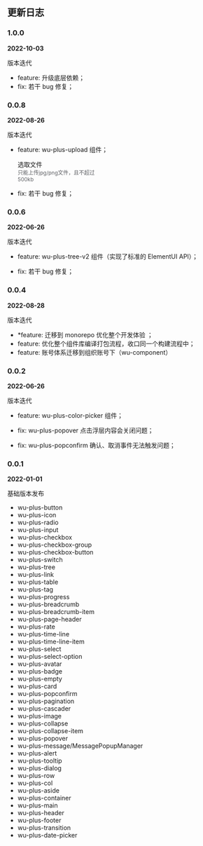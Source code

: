 ## 更新日志

### 1.0.0

**2022-10-03**

版本迭代
* feature: 升级底层依赖；
* fix: 若干 bug 修复；

### 0.0.8

**2022-08-26**

版本迭代
* feature: wu-plus-upload 组件；
    <div style="width: 200px">
        <wu-plus-upload show-file-list="false" id="upload2" auto-upload="true" list-type="text" file-list='[{"name":"food.jpeg","url":"https://fuss10.elemecdn.com/3/63/4e7f3a15429bfda99bce42a18cdd1jpeg.jpeg?imageMogr2/thumbnail/360x360/format/webp/quality/100"},{"name":"food2.jpeg","url":"https://fuss10.elemecdn.com/3/63/4e7f3a15429bfda99bce42a18cdd1jpeg.jpeg?imageMogr2/thumbnail/360x360/format/webp/quality/100"}]' headers='{"token":"eyJhbGciOiJIUzI1NiIsInR5cCI6IkpXVCJ9.eyJuYW1lIjoicm9vdCIsImlhdCI6MTY2MjkxMDM5MiwiZXhwIjoxNjYyOTEzOTkyfQ.65rWS2yBQHI1cP_PBqmk8jr2_h5_ENIRckZarmvffzU"}' action="" data='{"category":4,"userName":"root","token":"eyJhbGciOiJIUzI1NiIsInR5cCI6IkpXVCJ9.eyJuYW1lIjoicm9vdCIsImlhdCI6MTY2MjkxMDM5MiwiZXhwIjoxNjYyOTEzOTkyfQ.65rWS2yBQHI1cP_PBqmk8jr2_h5_ENIRckZarmvffzU"}' >
            <wu-plus-button>选取文件</wu-plus-button>
            <div slot="tip" class="wu-upload_tip" style="font-size: 12px;color: #606266;">只能上传jpg/png文件，且不超过500kb</div>
        </wu-plus-upload>
    </div>
  
* fix: 若干 bug 修复；


### 0.0.6

**2022-06-26**

版本迭代
* feature: wu-plus-tree-v2 组件（实现了标准的 ElementUI API）；
    <div style="width: 200px">
        <wu-plus-tree-v2 draggable="false" show-checkbox="false" data='[{"label":"一级 1","value":"1","children":[{"label":"二级 1-1","value":"1.1","children":[{"label":"三级 1-1-1","value":"1.1.1"}]}]},{"label":"一级 2","value":"2","children":[{"label":"二级 2-1","value":"2.1","children":[{"label":"三级 2-1-1","value":"2.1.1"}]},{"label":"二级 2-2","value":"2.2","children":[{"label":"三级 2-2-1","value":"2.2.1"}]}]},{"label":"一级 3","value":"3","children":[{"label":"二级 3-1","value":"3.1","children":[{"label":"三级 3-1-1","value":"3.1.1"}]},{"label":"二级 3-2","value":"3.2","children":[{"label":"三级 3-2-1","value":"3.2.1"}]}]}]'></wu-plus-tree-v2>
    </div>

* fix: 若干 bug 修复；

### 0.0.4

**2022-08-28**

版本迭代
* *feature: 迁移到 monorepo 优化整个开发体验 ；
* feature: 优化整个组件库编译打包流程，收口同一个构建流程中；
* feature: 账号体系迁移到组织账号下（wu-component）

### 0.0.2

**2022-06-26**

版本迭代
* feature: wu-plus-color-picker 组件；
    <div style="width: 200px">
        <wu-plus-color-picker defaultvalue="#409EFF" size="medium"></wu-plus-color-picker>
    </div>

* fix: wu-plus-popover 点击浮层内容会关闭问题；
* fix: wu-plus-popconfirm 确认、取消事件无法触发问题；

### 0.0.1

**2022-01-01**

基础版本发布
* wu-plus-button
* wu-plus-icon
* wu-plus-radio
* wu-plus-input
* wu-plus-checkbox
* wu-plus-checkbox-group
* wu-plus-checkbox-button
* wu-plus-switch
* wu-plus-tree
* wu-plus-link
* wu-plus-table
* wu-plus-tag
* wu-plus-progress
* wu-plus-breadcrumb
* wu-plus-breadcrumb-item
* wu-plus-page-header
* wu-plus-rate
* wu-plus-time-line
* wu-plus-time-line-item
* wu-plus-select
* wu-plus-select-option
* wu-plus-avatar
* wu-plus-badge
* wu-plus-empty
* wu-plus-card
* wu-plus-popconfirm
* wu-plus-pagination
* wu-plus-cascader
* wu-plus-image
* wu-plus-collapse
* wu-plus-collapse-item
* wu-plus-popover
* wu-plus-message/MessagePopupManager
* wu-plus-alert
* wu-plus-tooltip
* wu-plus-dialog
* wu-plus-row
* wu-plus-col
* wu-plus-aside
* wu-plus-container
* wu-plus-main
* wu-plus-header
* wu-plus-footer
* wu-plus-transition
* wu-plus-date-picker
